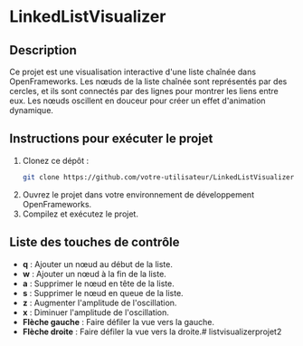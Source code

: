 # LinkedListVisualizer

## Description

Ce projet est une visualisation interactive d'une liste chaînée dans OpenFrameworks. Les nœuds de la liste chaînée sont représentés par des cercles, et ils sont connectés par des lignes pour montrer les liens entre eux. Les nœuds oscillent en douceur pour créer un effet d'animation dynamique.

## Instructions pour exécuter le projet

1. Clonez ce dépôt :
    ```sh
    git clone https://github.com/votre-utilisateur/LinkedListVisualizer.git
    ```
2. Ouvrez le projet dans votre environnement de développement OpenFrameworks.
3. Compilez et exécutez le projet.

## Liste des touches de contrôle

- **q** : Ajouter un nœud au début de la liste.
- **w** : Ajouter un nœud à la fin de la liste.
- **a** : Supprimer le nœud en tête de la liste.
- **s** : Supprimer le nœud en queue de la liste.
- **z** : Augmenter l'amplitude de l'oscillation.
- **x** : Diminuer l'amplitude de l'oscillation.
- **Flèche gauche** : Faire défiler la vue vers la gauche.
- **Flèche droite** : Faire défiler la vue vers la droite.# listvisualizerprojet2